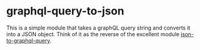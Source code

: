 graphql-query-to-json
=====================

This is a simple module that takes a graphQL query string and converts it into a JSON object. Think of it as the reverse of the excellent module [json-to-graphql-query](https://www.npmjs.com/package/json-to-graphql-query).
